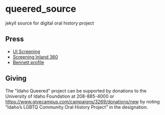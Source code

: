 # queered_source

jekyll source for digital oral history project

## Press 

- [UI Screening](https://www.uidaho.edu/news/news-articles/news-releases/2018-august/081518-gottspoint)
- [Screening Inland 360](https://inland360.com/top-headlines/2018/08/filmmaker-spotlights-idaho-hate-crime/)
- [Bennett profile](https://www.uidaho.edu/class/jamm/news/bennett)

## Giving

The "Idaho Queered" project can be supported by donations to the University of Idaho Foundation at 208-885-4000 or https://www.givecampus.com/campaigns/3269/donations/new by noting “Idaho’s LGBTQ Community Oral History Project” in the designation. 
